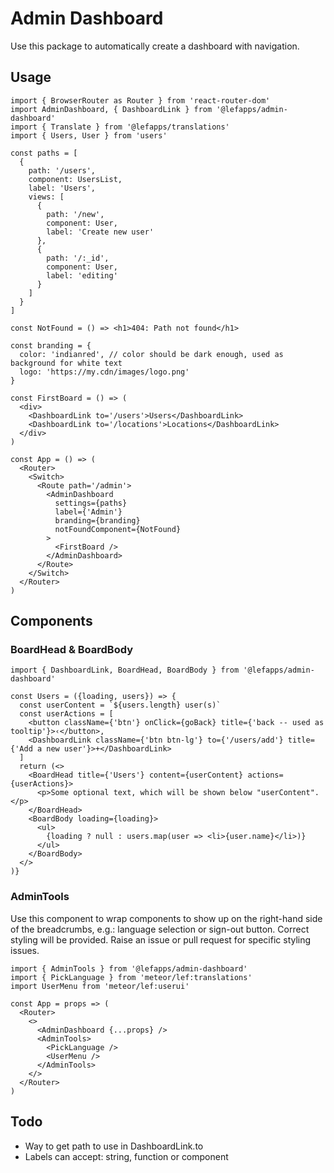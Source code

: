 # Admin Dashboard

Use this package to automatically create a dashboard with navigation.

## Usage

```JSX
import { BrowserRouter as Router } from 'react-router-dom'
import AdminDashboard, { DashboardLink } from '@lefapps/admin-dashboard'
import { Translate } from '@lefapps/translations'
import { Users, User } from 'users'

const paths = [
  {
    path: '/users',
    component: UsersList,
    label: 'Users',
    views: [
      {
        path: '/new',
        component: User,
        label: 'Create new user'
      },
      {
        path: '/:_id',
        component: User,
        label: 'editing'
      }
    ]
  }
]

const NotFound = () => <h1>404: Path not found</h1>

const branding = {
  color: 'indianred', // color should be dark enough, used as background for white text
  logo: 'https://my.cdn/images/logo.png'
}

const FirstBoard = () => (
  <div>
    <DashboardLink to='/users'>Users</DashboardLink>
    <DashboardLink to='/locations'>Locations</DashboardLink>
  </div>
)

const App = () => (
  <Router>
    <Switch>
      <Route path='/admin'>
        <AdminDashboard
          settings={paths}
          label={'Admin'}
          branding={branding}
          notFoundComponent={NotFound}
        >
          <FirstBoard />
        </AdminDashboard>
      </Route>
    </Switch>
  </Router>
)
```

## Components

### BoardHead & BoardBody

```JSX
import { DashboardLink, BoardHead, BoardBody } from '@lefapps/admin-dashboard'

const Users = ({loading, users}) => {
  const userContent = `${users.length} user(s)`
  const userActions = [
    <button className={'btn'} onClick={goBack} title={'back -- used as tooltip'}>‹</button>,
    <DashboardLink className={'btn btn-lg'} to={'/users/add'} title={'Add a new user'}>+</DashboardLink>
  ]
  return (<>
    <BoardHead title={'Users'} content={userContent} actions={userActions}>
      <p>Some optional text, which will be shown below "userContent".</p>
    </BoardHead>
    <BoardBody loading={loading}>
      <ul>
        {loading ? null : users.map(user => <li>{user.name}</li>)}
      </ul>
    </BoardBody>
  </>
)}
```

### AdminTools

Use this component to wrap components to show up on the right-hand side of the breadcrumbs, e.g.: language selection or sign-out button. Correct styling will be provided. Raise an issue or pull request for specific styling issues.

```JSX
import { AdminTools } from '@lefapps/admin-dashboard'
import { PickLanguage } from 'meteor/lef:translations'
import UserMenu from 'meteor/lef:userui'

const App = props => (
  <Router>
    <>
      <AdminDashboard {...props} />
      <AdminTools>
        <PickLanguage />
        <UserMenu />
      </AdminTools>
    </>
  </Router>
)
```

## Todo

* Way to get path to use in DashboardLink.to
* Labels can accept: string, function or component
